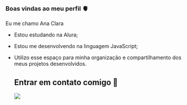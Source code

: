### Boas vindas ao meu perfil 🫀

Eu me chamo Ana Clara

- Estou estudando na Alura;
- Estou me desenvolvendo na linguagem JavaScript;
- Utilizo esse espaço para minha organização e compartilhamento dos meus projetos desenvolvidos.

  ## Entrar em contato comigo 🙎

  ![](https://media.tenor.com/_iHP2IIpDyUAAAAM/gato-papu.gif)
